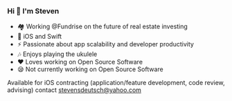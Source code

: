 ### Hi 👋 I'm Steven

- 🏘️ Working @Fundrise on the future of real estate investing
- 📱 iOS and Swift
- ⚡ Passionate about app scalability and developer productivity
- 🎶 Enjoys playing the ukulele
- :heart: Loves working on Open Source Software
- 😪 Not currently working on Open Source Software

Available for iOS contracting (application/feature development, code review, advising) contact stevensdeutsch@yahoo.com
